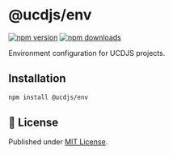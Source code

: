 # @ucdjs/env

[![npm version][npm-version-src]][npm-version-href]
[![npm downloads][npm-downloads-src]][npm-downloads-href]

Environment configuration for UCDJS projects.

## Installation

```bash
npm install @ucdjs/env
```

## 📄 License

Published under [MIT License](./LICENSE).

[npm-version-src]: https://img.shields.io/npm/v/@ucdjs/env?style=flat&colorA=18181B&colorB=4169E1
[npm-version-href]: https://npmjs.com/package/@ucdjs/env
[npm-downloads-src]: https://img.shields.io/npm/dm/@ucdjs/env?style=flat&colorA=18181B&colorB=4169E1
[npm-downloads-href]: https://npmjs.com/package/@ucdjs/env
